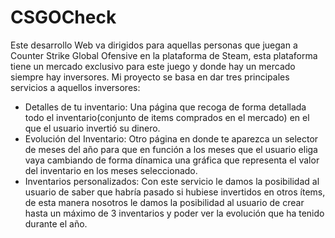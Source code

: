 # CSGOCheck
Este desarrollo Web va dirigidos para aquellas personas que juegan a Counter Strike Global Ofensive en la plataforma de Steam, esta plataforma tiene un 
mercado exclusivo para este juego y donde hay un mercado siempre hay inversores. Mi proyecto se basa en dar tres principales servicios a aquellos inversores:
* Detalles de tu inventario: Una página que recoga de forma detallada todo el inventario(conjunto de items comprados en el mercado) en el que el usuario invertió su dinero.
* Evolución del Inventario: Otro página en donde te aparezca un selector de meses del año para que en función a los meses que el usuario eliga vaya cambiando de forma 
dínamica una gráfica que representa el valor del inventario en los meses seleccionado.
* Inventarios personalizados: Con este servicio le damos la posibilidad al usuario de saber que habría pasado si hubiese invertidos en otros ítems, de esta manera nosotros
le damos la posibilidad al usuario de crear hasta un máximo de 3 inventarios y poder ver la evolución que ha tenido durante el año.
